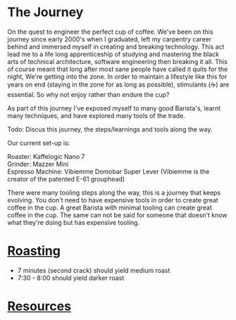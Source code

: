 # The Journey

On the quest to engineer the perfect cup of coffee. We've been on this journey since early 2000's when I graduated, left my carpentry career behind and immersed myself in creating and breaking technology. This act lead me to a life long apprenticeship of studying and mastering the black arts of technical architecture, software engineering then breaking it all. This of course meant that long after most sane people have called it quits for the night, We're getting into the zone. In order to maintain a lifestyle like this for years on end (staying in the zone for as long as possible), stimulants (:coffee:) are essential. So why not enjoy rather than endure the cup?

As part of this journey I've exposed myself to many good Barista's, learnt many techniques, and have explored many tools of the trade.

Todo: Discus this journey, the steps/learnings and tools along the way.

Our current set-up is:

Roaster: Kaffelogic Nano 7  
Grinder: Mazzer Mini  
Espresso Machine: Vibiemme Domobar Super Lever (Vibiemme is the creator of the patented E-61 grouphead)

There were many tooling steps along the way, this is a journey that keeps evolving. You don't need to have expensive tools in order to create great coffee in the cup. A great Barista with minimal tooling can create great coffee in the cup. The same can not be said for someone that doesn't know what they're doing but has expensive tooling.

# [Roasting](roasting/README.md)

* 7 minutes (second crack) should yield medium roast
* 7:30 - 8:00 should yield darker roast

# [Resources](resources.md)

